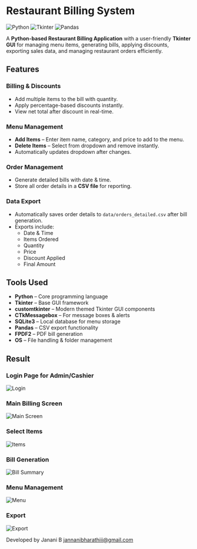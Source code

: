 # Restaurant Billing System
![Python](https://img.shields.io/badge/Python-3.9-blue)
![Tkinter](https://img.shields.io/badge/GUI-Tkinter-green)
![Pandas](https://img.shields.io/badge/Lib-Pandas-yellow)

A **Python-based Restaurant Billing Application** with a user-friendly **Tkinter GUI** for managing menu items, generating bills,
applying discounts, exporting sales data, and managing restaurant orders efficiently.

## Features
### Billing & Discounts
- Add multiple items to the bill with quantity.
- Apply percentage-based discounts instantly.
- View net total after discount in real-time.

### Menu Management
- **Add Items** – Enter item name, category, and price to add to the menu.
- **Delete Items** – Select from dropdown and remove instantly.
- Automatically updates dropdown after changes.

### Order Management
- Generate detailed bills with date & time.
- Store all order details in a **CSV file** for reporting.

### Data Export
- Automatically saves order details to `data/orders_detailed.csv` after bill generation.
- Exports include:
  - Date & Time
  - Items Ordered
  - Quantity
  - Price
  - Discount Applied
  - Final Amount

## Tools Used
- **Python** – Core programming language  
- **Tkinter** – Base GUI framework  
- **customtkinter** – Modern themed Tkinter GUI components  
- **CTkMessagebox** – For message boxes & alerts  
- **SQLite3** – Local database for menu storage  
- **Pandas** – CSV export functionality  
- **FPDF2** – PDF bill generation  
- **OS** – File handling & folder management

## Result

### Login Page for Admin/Cashier
![Login](https://github.com/jananiii18/Restaurant-Billing-Software-Project./blob/29eb896a1ad7928460bcd3a99533a0e489e7d304/Login.png)

### Main Billing Screen  
![Main Screen](https://github.com/jananiii18/Restaurant-Billing-Software-Project./blob/29eb896a1ad7928460bcd3a99533a0e489e7d304/Main.png)

### Select Items
![Items](https://github.com/jananiii18/Restaurant-Billing-Software-Project./blob/29eb896a1ad7928460bcd3a99533a0e489e7d304/Items.png)

### Bill Generation
![Bill Summary](https://github.com/jananiii18/Restaurant-Billing-Software-Project./blob/29eb896a1ad7928460bcd3a99533a0e489e7d304/Bill.png)

### Menu Management  
![Menu](https://github.com/jananiii18/Restaurant-Billing-Software-Project./blob/29eb896a1ad7928460bcd3a99533a0e489e7d304/Menu.png)

### Export
![Export](https://github.com/jananiii18/Restaurant-Billing-Software-Project./blob/29eb896a1ad7928460bcd3a99533a0e489e7d304/Reports.png)


Developed by Janani B
jannanibharathiii@gmail.com
